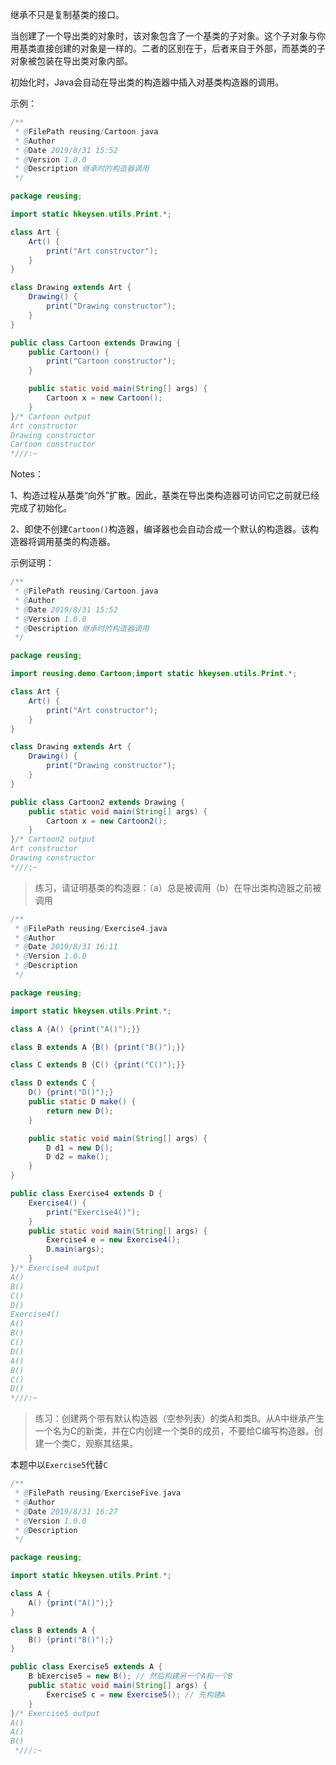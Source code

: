 继承不只是复制基类的接口。

当创建了一个导出类的对象时，该对象包含了一个基类的子对象。这个子对象与你用基类直接创建的对象是一样的。二者的区别在于，后者来自于外部，而基类的子对象被包装在导出类对象内部。

初始化时，Java会自动在导出类的构造器中插入对基类构造器的调用。

示例：

```java
/**
 * @FilePath reusing/Cartoon.java
 * @Author
 * @Date 2019/8/31 15:52
 * @Version 1.0.0
 * @Description 继承时的构造器调用
 */

package reusing;

import static hkeysen.utils.Print.*;

class Art {
    Art() {
        print("Art constructor");
    }
}

class Drawing extends Art {
    Drawing() {
        print("Drawing constructor");
    }
}

public class Cartoon extends Drawing {
    public Cartoon() {
        print("Cartoon constructor");
    }

    public static void main(String[] args) {
        Cartoon x = new Cartoon();
    }
}/* Cartoon output
Art constructor
Drawing constructor
Cartoon constructor
*///:~

```

Notes：

1、构造过程从基类“向外”扩散。因此，基类在导出类构造器可访问它之前就已经完成了初始化。

2、即使不创建`Cartoon()`构造器，编译器也会自动合成一个默认的构造器。该构造器将调用基类的构造器。

示例证明：

```java
/**
 * @FilePath reusing/Cartoon.java
 * @Author
 * @Date 2019/8/31 15:52
 * @Version 1.0.0
 * @Description 继承时的构造器调用
 */

package reusing;

import reusing.demo.Cartoon;import static hkeysen.utils.Print.*;

class Art {
    Art() {
        print("Art constructor");
    }
}

class Drawing extends Art {
    Drawing() {
        print("Drawing constructor");
    }
}

public class Cartoon2 extends Drawing {
    public static void main(String[] args) {
        Cartoon x = new Cartoon2();
    }
}/* Cartoon2 output
Art constructor
Drawing constructor
*///:~
```

> 练习，请证明基类的构造器：（a）总是被调用（b）在导出类构造器之前被调用

```java
/**
 * @FilePath reusing/Exercise4.java
 * @Author
 * @Date 2019/8/31 16:11
 * @Version 1.0.0
 * @Description
 */

package reusing;

import static hkeysen.utils.Print.*;

class A {A() {print("A()");}}

class B extends A {B() {print("B()");}}

class C extends B {C() {print("C()");}}

class D extends C {
    D() {print("D()");}
    public static D make() {
        return new D();
    }

    public static void main(String[] args) {
        D d1 = new D();
        D d2 = make();
    }
}

public class Exercise4 extends D {
    Exercise4() {
        print("Exercise4()");
    }
    public static void main(String[] args) {
        Exercise4 e = new Exercise4();
        D.main(args);
    }
}/* Exercise4 output
A()
B()
C()
D()
Exercise4()
A()
B()
C()
D()
A()
B()
C()
D()
*///:~
```



> 练习：创建两个带有默认构造器（空参列表）的类A和类B。从A中继承产生一个名为C的新类，并在C内创建一个类B的成员，不要给C编写构造器。创建一个类C，观察其结果。

本题中以`Exercise5`代替`C`

```java
/**
 * @FilePath reusing/ExerciseFive.java
 * @Author
 * @Date 2019/8/31 16:27
 * @Version 1.0.0
 * @Description
 */

package reusing;

import static hkeysen.utils.Print.*;

class A {
    A() {print("A()");}
}

class B extends A {
    B() {print("B()");}
}

public class Exercise5 extends A {
    B bExercise5 = new B(); // 然后构建另一个A和一个B
    public static void main(String[] args) {
        Exercise5 c = new Exercise5(); // 先构建A
    }
}/* Exercise5 output
A()
A()
B()
 *///:~
```



